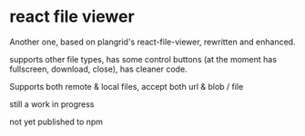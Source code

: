 # react file viewer

Another one, based on plangrid's react-file-viewer, rewritten and enhanced.

supports other file types, has some control buttons (at the moment has fullscreen, download, close), has cleaner code.

Supports both remote & local files, accept both url & blob / file

still a work in progress

not yet published to npm
